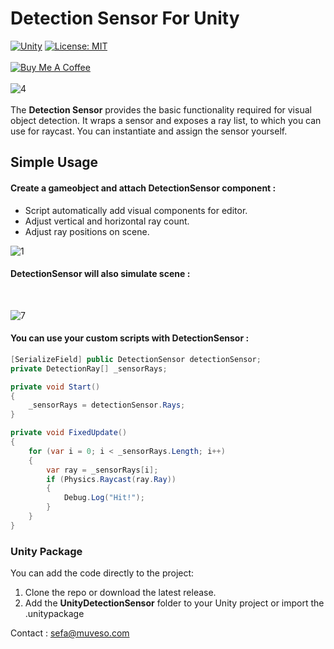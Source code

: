# Detection Sensor For Unity

[![Unity](https://img.shields.io/badge/unity-all-blue.svg)](https://unity3d.com/get-unity/download)
[![License: MIT](https://img.shields.io/badge/License-MIT-brightgreen.svg)](https://github.com/muveso/Attribute-Injector/blob/main/LICENSE)
<br/><br/><a href="https://www.buymeacoffee.com/muveso" target="_blank"><img src="https://www.buymeacoffee.com/assets/img/custom_images/yellow_img.png" alt="Buy Me A Coffee"></a>
<br/>
<br/>
![4](https://user-images.githubusercontent.com/94571116/156586011-39a2feea-451a-46ba-b1e1-284ec4fb45c1.gif)
<br/>
<br/>
The **Detection Sensor** provides the basic functionality required for visual object detection. It wraps a sensor and exposes a ray list, to which you can use for raycast. You can instantiate and assign the sensor yourself.



## Simple Usage

#### Create a gameobject and attach **DetectionSensor** component :

- Script automatically add visual components for editor.
- Adjust vertical and horizontal ray count.
- Adjust ray positions on scene.

![1](https://user-images.githubusercontent.com/94571116/156586800-b0577a8e-bee8-49b3-9174-d69a4b7cb8e4.png)

#### **DetectionSensor** will also simulate scene :
<br/>

![7](https://user-images.githubusercontent.com/94571116/156588088-88799de1-a21a-4e32-857f-2c6b29f99eae.png)

#### You can use your custom scripts with **DetectionSensor** :

```C#
[SerializeField] public DetectionSensor detectionSensor;
private DetectionRay[] _sensorRays;

private void Start()
{
    _sensorRays = detectionSensor.Rays;
}

private void FixedUpdate()
{
    for (var i = 0; i < _sensorRays.Length; i++)
    {
        var ray = _sensorRays[i];
        if (Physics.Raycast(ray.Ray))
        {
            Debug.Log("Hit!");
        }
    }
}
```

### Unity Package

You can add the code directly to the project:

1. Clone the repo or download the latest release.
2. Add the **UnityDetectionSensor** folder to your Unity project or import the .unitypackage


Contact : sefa@muveso.com



